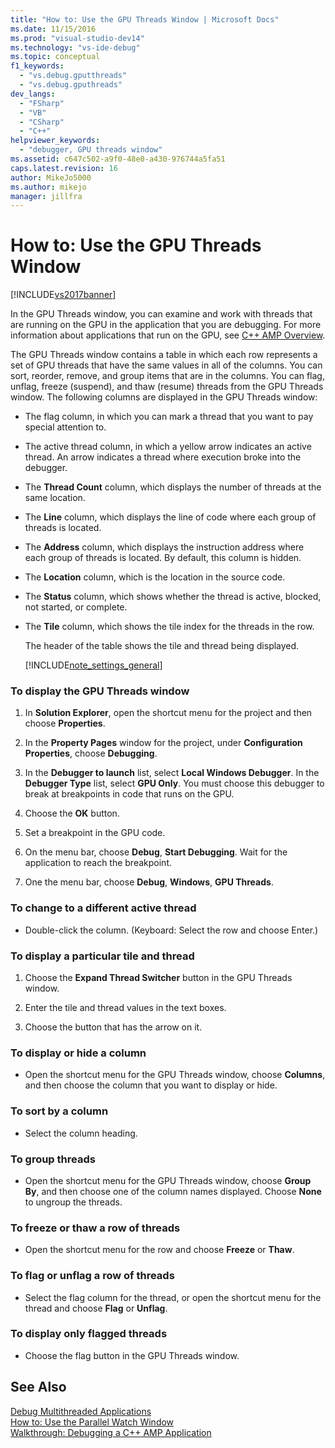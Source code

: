 ```yaml
---
title: "How to: Use the GPU Threads Window | Microsoft Docs"
ms.date: 11/15/2016
ms.prod: "visual-studio-dev14"
ms.technology: "vs-ide-debug"
ms.topic: conceptual
f1_keywords: 
  - "vs.debug.gputthreads"
  - "vs.debug.gputhreads"
dev_langs: 
  - "FSharp"
  - "VB"
  - "CSharp"
  - "C++"
helpviewer_keywords: 
  - "debugger, GPU threads window"
ms.assetid: c647c502-a9f0-48e0-a430-976744a5fa51
caps.latest.revision: 16
author: MikeJo5000
ms.author: mikejo
manager: jillfra
---
```

# How to: Use the GPU Threads Window
[!INCLUDE[vs2017banner](../includes/vs2017banner.md)]

In the GPU Threads window, you can examine and work with threads that are running on the GPU in the application that you are debugging. For more information about applications that run on the GPU, see [C++ AMP Overview](https://msdn.microsoft.com/library/9e593b06-6e3c-43e9-8bae-6d89efdd39fc).  
  
 The GPU Threads window contains a table in which each row represents a set of GPU threads that have the same values in all of the columns. You can sort, reorder, remove, and group items that are in the columns. You can flag, unflag, freeze (suspend), and thaw (resume) threads from the GPU Threads window. The following columns are displayed in the GPU Threads window:  
  
- The flag column, in which you can mark a thread that you want to pay special attention to.  
  
- The active thread column, in which a yellow arrow indicates an active thread. An arrow indicates a thread where execution broke into the debugger.  
  
- The **Thread Count** column, which displays the number of threads at the same location.  
  
- The **Line** column, which displays the line of code where each group of threads is located.  
  
- The **Address** column, which displays the instruction address where each group of threads is located. By default, this column is hidden.  
  
- The **Location** column, which is the location in the source code.  
  
- The **Status** column, which shows whether the thread is active, blocked, not started, or complete.  
  
- The **Tile** column, which shows the tile index for the threads in the row.  
  
  The header of the table shows the tile and thread being displayed.  
  
  [!INCLUDE[note_settings_general](../includes/note-settings-general-md.md)]  
  
### To display the GPU Threads window  
  
1. In **Solution Explorer**, open the shortcut menu for the project and then choose **Properties**.  
  
2. In the **Property Pages** window for the project, under **Configuration Properties**, choose **Debugging**.  
  
3. In the **Debugger to launch** list, select **Local Windows Debugger**. In the **Debugger Type** list, select **GPU Only**. You must choose this debugger to break at breakpoints in code that runs on the GPU.  
  
4. Choose the **OK** button.  
  
5. Set a breakpoint in the GPU code.  
  
6. On the menu bar, choose **Debug**, **Start Debugging**. Wait for the application to reach the breakpoint.  
  
7. One the menu bar, choose **Debug**, **Windows**, **GPU Threads**.  
  
### To change to a different active thread  
  
- Double-click the column. (Keyboard: Select the row and choose Enter.)  
  
### To display a particular tile and thread  
  
1. Choose the **Expand Thread Switcher** button in the GPU Threads window.  
  
2. Enter the tile and thread values in the text boxes.  
  
3. Choose the button that has the arrow on it.  
  
### To display or hide a column  
  
- Open the shortcut menu for the GPU Threads window, choose **Columns**, and then choose the column that you want to display or hide.  
  
### To sort by a column  
  
- Select the column heading.  
  
### To group threads  
  
- Open the shortcut menu for the GPU Threads window, choose **Group By**, and then choose one of the column names displayed. Choose **None** to ungroup the threads.  
  
### To freeze or thaw a row of threads  
  
- Open the shortcut menu for the row and choose **Freeze** or **Thaw**.  
  
### To flag or unflag a row of threads  
  
- Select the flag column for the thread, or open the shortcut menu for the thread and choose **Flag** or **Unflag**.  
  
### To display only flagged threads  
  
- Choose the flag button in the GPU Threads window.  
  
## See Also  
 [Debug Multithreaded Applications](../debugger/debug-multithreaded-applications-in-visual-studio.md)   
 [How to: Use the Parallel Watch Window](../debugger/how-to-use-the-parallel-watch-window.md)   
 [Walkthrough: Debugging a C++ AMP Application](https://msdn.microsoft.com/library/40e92ecc-f6ba-411c-960c-b3047b854fb5)
